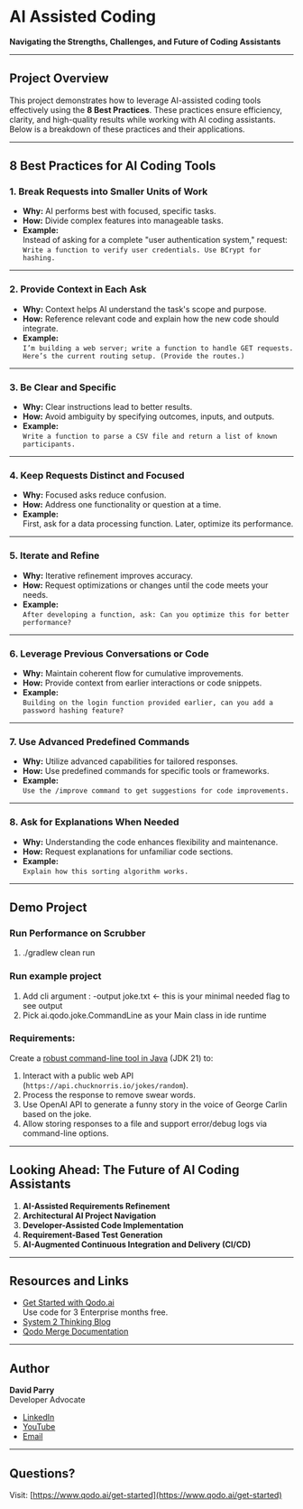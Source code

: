 # AI Assisted Coding

**Navigating the Strengths, Challenges, and Future of Coding Assistants**

---

## Project Overview

This project demonstrates how to leverage AI-assisted coding tools effectively using the **8 Best Practices**. These practices ensure efficiency, clarity, and high-quality results while working with AI coding assistants. Below is a breakdown of these practices and their applications.

---

## 8 Best Practices for AI Coding Tools

### 1. Break Requests into Smaller Units of Work
- **Why:** AI performs best with focused, specific tasks.
- **How:** Divide complex features into manageable tasks.
- **Example:**  
  Instead of asking for a complete "user authentication system," request:  
  `Write a function to verify user credentials. Use BCrypt for hashing.`

---

### 2. Provide Context in Each Ask
- **Why:** Context helps AI understand the task's scope and purpose.
- **How:** Reference relevant code and explain how the new code should integrate.
- **Example:**  
  `I’m building a web server; write a function to handle GET requests. Here’s the current routing setup. (Provide the routes.)`

---

### 3. Be Clear and Specific
- **Why:** Clear instructions lead to better results.
- **How:** Avoid ambiguity by specifying outcomes, inputs, and outputs.
- **Example:**  
  `Write a function to parse a CSV file and return a list of known participants.`

---

### 4. Keep Requests Distinct and Focused
- **Why:** Focused asks reduce confusion.
- **How:** Address one functionality or question at a time.
- **Example:**  
  First, ask for a data processing function. Later, optimize its performance.

---

### 5. Iterate and Refine
- **Why:** Iterative refinement improves accuracy.
- **How:** Request optimizations or changes until the code meets your needs.
- **Example:**  
  `After developing a function, ask: Can you optimize this for better performance?`

---

### 6. Leverage Previous Conversations or Code
- **Why:** Maintain coherent flow for cumulative improvements.
- **How:** Provide context from earlier interactions or code snippets.
- **Example:**  
  `Building on the login function provided earlier, can you add a password hashing feature?`

---

### 7. Use Advanced Predefined Commands
- **Why:** Utilize advanced capabilities for tailored responses.
- **How:** Use predefined commands for specific tools or frameworks.
- **Example:**  
  `Use the /improve command to get suggestions for code improvements.`

---

### 8. Ask for Explanations When Needed
- **Why:** Understanding the code enhances flexibility and maintenance.
- **How:** Request explanations for unfamiliar code sections.
- **Example:**  
  `Explain how this sorting algorithm works.`

---

## Demo Project

### Run Performance on Scrubber
1. ./gradlew clean run

### Run example project 
1. Add cli argument : -output joke.txt <- this is your minimal needed flag to see output
2. Pick ai.qodo.joke.CommandLine as your Main class in ide runtime

### Requirements:
Create a [robust command-line tool in Java](class_diagram.png) (JDK 21) to: 
1. Interact with a public web API (`https://api.chucknorris.io/jokes/random`).
2. Process the response to remove swear words.
3. Use OpenAI API to generate a funny story in the voice of George Carlin based on the joke.
4. Allow storing responses to a file and support error/debug logs via command-line options.

---

## Looking Ahead: The Future of AI Coding Assistants
1. **AI-Assisted Requirements Refinement**
2. **Architectural AI Project Navigation**
3. **Developer-Assisted Code Implementation**
4. **Requirement-Based Test Generation**
5. **AI-Augmented Continuous Integration and Delivery (CI/CD)**

---

## Resources and Links
- [Get Started with Qodo.ai](https://www.qodo.ai/get-started)  
  Use code for 3 Enterprise months free.
- [System 2 Thinking Blog](https://www.qodo.ai/blog/system-2-thinking-alphacodium-outperforms-direct-prompting-of-openai-o1/)
- [Qodo Merge Documentation](https://qodo-merge-docs.qodo.ai/core-abilities/metadata/)

---

## Author
**David Parry**  
Developer Advocate
- [LinkedIn](https://www.linkedin.com/in/david-parry-47b4a44)
- [YouTube](https://www.youtube.com/@QodoAI)
- [Email](mailto:david.p@qodo.ai)

---

## Questions?
Visit: [https://www.qodo.ai/get-started](https://www.qodo.ai/get-started)